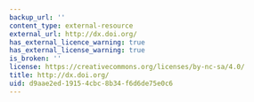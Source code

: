 ```yaml
---
backup_url: ''
content_type: external-resource
external_url: http://dx.doi.org/
has_external_licence_warning: true
has_external_license_warning: true
is_broken: ''
license: https://creativecommons.org/licenses/by-nc-sa/4.0/
title: http://dx.doi.org/
uid: d9aae2ed-1915-4cbc-8b34-f6d6de75e0c6
---
```


